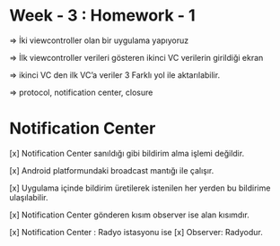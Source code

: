 # Week - 3 : Homework - 1

=> İki viewcontroller olan bir uygulama yapıyoruz

=> İlk viewcontroller verileri gösteren ikinci VC verilerin girildiği ekran 

=> ikinci VC den ilk VC’a veriler 3 Farklı yol ile aktarılabilir.

=> protocol, notification center, closure


# Notification Center

[x] Notification Center sanıldığı gibi bildirim alma işlemi değildir.

[x] Android platformundaki broadcast mantığı ile çalışır.

[x] Uygulama içinde bildirim üretilerek istenilen her yerden bu bildirime ulaşılabilir.

[x] Notification Center gönderen kısım observer ise alan kısımdır.

[x] Notification Center : Radyo istasyonu ise
[x] Observer: Radyodur.
